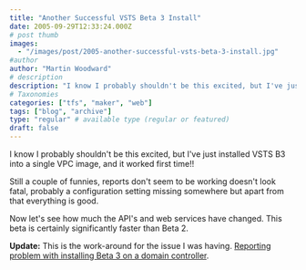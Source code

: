 ```yaml
---
title: "Another Successful VSTS Beta 3 Install"
date: 2005-09-29T12:33:24.000Z
# post thumb
images:
  - "/images/post/2005-another-successful-vsts-beta-3-install.jpg"
#author
author: "Martin Woodward"
# description
description: "I know I probably shouldn't be this excited, but I've just installed VSTS B3 into a single VPC image, and it worked first time."
# Taxonomies
categories: ["tfs", "maker", "web"]
tags: ["blog", "archive"]
type: "regular" # available type (regular or featured)
draft: false
---
```

I know I probably shouldn't be this excited, but I've just installed VSTS B3 into a single VPC image, and it worked first time!!  

Still a couple of funnies, reports don't seem to be working doesn't look fatal, probably a configuration setting missing somewhere but apart from that everything is good.  

Now let's see how much the API's and web services have changed.  This beta is certainly significantly faster than Beta 2.

**Update:**  This is the work-around for the issue I was having.  [Reporting problem with installing Beta 3 on a domain controller](http://blogs.msdn.com/robcaron/archive/2005/10/05/477565.aspx).